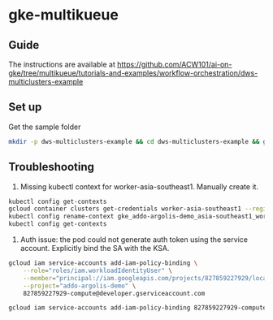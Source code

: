 # gke-multikueue

## Guide

The instructions are available at https://github.com/ACW101/ai-on-gke/tree/multikueue/tutorials-and-examples/workflow-orchestration/dws-multiclusters-example

## Set up

Get the sample folder

```bash
mkdir -p dws-multiclusters-example && cd dws-multiclusters-example && git init && git remote add origin https://github.com/ACW101/ai-on-gke.git && git sparse-checkout set tutorials-and-examples/workflow-orchestration/dws-multiclusters-example && git pull origin multikueue
```

## Troubleshooting

1. Missing kubectl context for worker-asia-southeast1. Manually create it.

```bash
kubectl config get-contexts
gcloud container clusters get-credentials worker-asia-southeast1 --region asia-southeast1
kubectl config rename-context gke_addo-argolis-demo_asia-southeast1_worker-asia-southeast1 worker-asia-southeast1
kubectl config get-contexts
```

1. Auth issue: the pod could not generate auth token using the service account. Explicitly bind the SA with the KSA.

```bash
gcloud iam service-accounts add-iam-policy-binding \
    --role="roles/iam.workloadIdentityUser" \
    --member="principal://iam.googleapis.com/projects/827859227929/locations/global/workloadIdentityPools/addo-argolis-demo.svc.id.goog/subject/ns/default/sa/default" \
    --project="addo-argolis-demo" \
    827859227929-compute@developer.gserviceaccount.com
```

```bash
gcloud iam service-accounts add-iam-policy-binding 827859227929-compute@developer.gserviceaccount.com --member=serviceAccount:827859227929-compute@developer.gserviceaccount.com --role=roles/iam.serviceAccountTokenCreator
```
